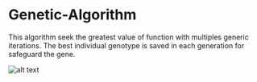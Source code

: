 # Genetic-Algorithm

This algorithm seek the greatest value of function with multiples generic iterations. The best individual genotype is saved in each generation for safeguard the gene. 


![alt text](https://i.imgur.com/ggsE55l.jpg)

